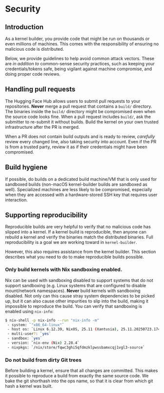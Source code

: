 # Security

## Introduction

As a kernel builder, you provide code that might be run on thousands or
even millions of machines. This comes with the responsibility of ensuring
no malicious code is distributed.

Below, we provide guidelines to help avoid common attack vectors. These
are _in addition to_ common-sense security practices, such as keeping
your credentials/tokens safe, being vigilant against machine compromise,
and doing proper code reviews.

## Handling pull requests

The Hugging Face Hub allows users to submit pull requests to your
repositories. **Never** merge a pull request that contains a `build/`
directory. The binaries inside the `build/` directory might be compromised
even when the source code looks fine. When a pull request includes
`build/`, ask the submitter to re-submit it without builds. Build the
kernel on your own trusted infrastructure after the PR is merged.

When a PR does not contain build outputs and is ready to review, _carefully_
review every changed line, also taking security into account. Even if the
PR is from a trusted party, review it as if their credentials might have
been compromised.

## Build hygiene

If possible, do builds on a dedicated build machine/VM that is only used
for sandboxed builds (non-macOS kernel-builder builds are sandboxed as
well). Specialized machines are less likely to be compromised, especially
when they are accessed with a hardware-stored SSH key that requires user
interaction.

## Supporting reproducibility

Reproducible builds are very helpful to verify that no malicious code has
slipped into a kernel. If a kernel build is reproducible, then anyone can
rebuild a kernel and verify the binaries match the distributed binaries.
Full reproducibility is a goal we are working toward in `kernel-builder`.

However, this also requires assistance from the kernel builder. This section
describes what you need to do to make reproducible builds possible.

### Only build kernels with Nix sandboxing enabled.

Nix can be used with sandboxing disabled to support systems that do not
support sandboxing (e.g. Linux systems that are configured to disable
mount/network namespaces). **Never** build kernels with sandboxing disabled.
Not only can this cause stray system dependencies to be picked up, but
it can also cause other impurities to slip into the build, making it
impossible to reproduce the build. You can verify that sandboxing is enabled
using `nix-info`:

```bash
$ nix-shell -p nix-info --run "nix-info -m"
 - system: `"x86_64-linux"`
 - host os: `Linux 6.12.39, NixOS, 25.11 (Xantusia), 25.11.20250723.1744f3d`
 - multi-user?: `yes`
 - sandbox: `yes`
 - version: `nix-env (Nix) 2.28.4`
 - nixpkgs: `/nix/store/fqwc3ghi5qfdmzklpwssbamxcqj1vgl3-source`
```

### Do not build from dirty Git trees

Before building a kernel, ensure that all changes are committed. This
makes it possible to reproduce a build from exactly the same source code.
We bake the git shorthash into the ops name, so that it is clear from
which git hash a kernel was built.
